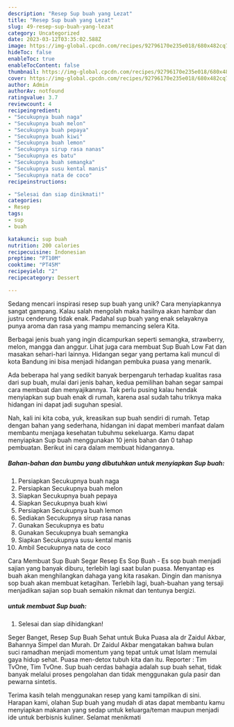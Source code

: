 ```yaml
---
description: "Resep Sup buah yang Lezat"
title: "Resep Sup buah yang Lezat"
slug: 49-resep-sup-buah-yang-lezat
category: Uncategorized
date: 2023-03-12T03:35:02.588Z
image: https://img-global.cpcdn.com/recipes/92796170e235e018/680x482cq70/sup-buah-foto-resep-utama.jpg
hideToc: false
enableToc: true
enableTocContent: false
thumbnail: https://img-global.cpcdn.com/recipes/92796170e235e018/680x482cq70/sup-buah-foto-resep-utama.jpg
cover: https://img-global.cpcdn.com/recipes/92796170e235e018/680x482cq70/sup-buah-foto-resep-utama.jpg
author: Admin
authorAv: notfound
ratingvalue: 3.7
reviewcount: 4
recipeingredient:
- "Secukupnya buah naga"
- "Secukupnya buah melon"
- "Secukupnya buah pepaya"
- "Secukupnya buah kiwi"
- "Secukupnya buah lemon"
- "Secukupnya sirup rasa nanas"
- "Secukupnya es batu"
- "Secukupnya buah semangka"
- "Secukupnya susu kental manis"
- "Secukupnya nata de coco"
recipeinstructions:

- "Selesai dan siap dinikmati!"
categories:
- Resep
tags:
- sup
- buah

katakunci: sup buah 
nutrition: 200 calories
recipecuisine: Indonesian
preptime: "PT10M"
cooktime: "PT45M"
recipeyield: "2"
recipecategory: Dessert

---
```





Sedang mencari inspirasi resep sup buah yang unik? Cara menyiapkannya sangat gampang. Kalau salah mengolah maka hasilnya akan hambar dan justru cenderung tidak enak. Padahal sup buah yang enak selayaknya punya aroma dan rasa yang mampu memancing selera Kita.





Berbagai jenis buah yang ingin dicampurkan seperti semangka, strawberry, melon, mangga dan anggur. Lihat juga cara membuat Sup Buah Low Fat dan masakan sehari-hari lainnya. Hidangan segar yang pertama kali muncul di kota Bandung ini bisa menjadi hidangan pembuka puasa yang menarik.

Ada beberapa hal yang sedikit banyak berpengaruh terhadap kualitas rasa dari sup buah, mulai dari jenis bahan, kedua pemilihan bahan segar sampai cara membuat dan menyajikannya. Tak perlu pusing kalau hendak menyiapkan sup buah enak di rumah, karena asal sudah tahu triknya maka hidangan ini dapat jadi suguhan spesial.






Nah, kali ini kita coba, yuk, kreasikan sup buah sendiri di rumah. Tetap dengan bahan yang sederhana, hidangan ini dapat memberi manfaat dalam membantu menjaga kesehatan tubuhmu sekeluarga. Kamu dapat menyiapkan Sup buah menggunakan 10 jenis bahan dan 0 tahap pembuatan. Berikut ini cara dalam membuat hidangannya.

<!--inarticleads1-->

##### Bahan-bahan dan bumbu yang dibutuhkan untuk menyiapkan Sup buah:

1. Persiapkan Secukupnya buah naga
1. Persiapkan Secukupnya buah melon
1. Siapkan Secukupnya buah pepaya
1. Siapkan Secukupnya buah kiwi
1. Persiapkan Secukupnya buah lemon
1. Sediakan Secukupnya sirup rasa nanas
1. Gunakan Secukupnya es batu
1. Gunakan Secukupnya buah semangka
1. Siapkan Secukupnya susu kental manis
1. Ambil Secukupnya nata de coco


Cara Membuat Sup Buah Segar Resep Es Sop Buah - Es sop buah menjadi sajian yang banyak diburu, terlebih lagi saat bulan puasa. Menyantap es buah akan menghilangkan dahaga yang kita rasakan. Dingin dan manisnya sop buah akan membuat ketagihan. Terlebih lagi, buah-buahan yang tersaji menjadikan sajian sop buah semakin nikmat dan tentunya bergizi. 

<!--inarticleads2-->

#####  untuk membuat Sup buah:


1. Selesai dan siap dihidangkan!

Seger Banget, Resep Sup Buah Sehat untuk Buka Puasa ala dr Zaidul Akbar, Bahannya Simpel dan Murah. Dr Zaidul Akbar mengatakan bahwa bulan suci ramadhan menjadi momentum yang tepat untuk umat Islam memulai gaya hidup sehat. Puasa men-detox tubuh kita dan itu. Reporter : Tim TvOne, Tim TvOne. Sup buah cerdas bahagia adalah sup buah sehat, tidak banyak melalui proses pengolahan dan tidak menggunakan gula pasir dan pewarna sintetis. 

Terima kasih telah menggunakan resep yang kami tampilkan di sini. Harapan kami, olahan Sup buah yang mudah di atas dapat membantu kamu menyiapkan makanan yang sedap untuk keluarga/teman maupun menjadi ide untuk berbisnis kuliner. Selamat menikmati
